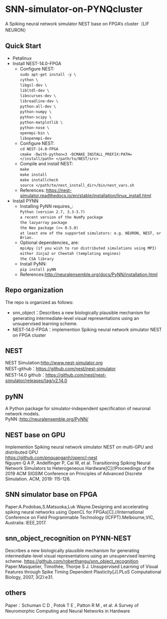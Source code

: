 # SNN-simulator-on-PYNQcluster
A Spiking neural network simulator NEST base on FPGA‘s cluster（LIF NEURON）
## Quick Start
 * Petalinux
 * Install NEST-14.0-FPGA  
   * Configure NEST:  
    `sudo apt-get install -y \`  
    `cython \`  
    `libgsl-dev \`  
    `libltdl-dev \`  
    `libncurses-dev \`  
    `libreadline-dev \`  
    `python-all-dev \`  
    `python-numpy \`  
    `python-scipy \`  
    `python-matplotlib \`  
    `python-nose \`  
    `openmpi-bin \`  
    `libopenmpi-dev`
   * Configure NEST:  
    `cd NEST-14.0-FPGA`  
    `cmake -Dwith-python=3 -DCMAKE_INSTALL_PREFIX:PATH=</install/path> </path/to/NEST/src>`  
   * Compile and install NEST:  
    `make`  
    `make install`  
    `make installcheck`  
    `source </path/to/nest_install_dir>/bin/nest_vars.sh`  
   * References: https://nest-simulator.readthedocs.io/en/stable/installation/linux_install.html
 * Install PYNN  
   * Installing PyNN requires_:    
    `Python (version 2.7, 3.3-3.7)`  
    `a recent version of the NumPy package`  
    `the lazyarray package`  
    `the Neo package (>= 0.5.0)`  
    `at least one of the supported simulators: e.g. NEURON, NEST, or Brian.`  
   * Optional dependencies_ are:    
    `mpi4py (if you wish to run distributed simulations using MPI)`  
    `either Jinja2 or Cheetah (templating engines)`  
    `the CSA library`  
    * Install PyNN:  
    `pip install pyNN`    
    * References:http://neuralensemble.org/docs/PyNN/installation.html
## Repo organization
The repo is organized as follows:
 * snn_object：Describes a new biologically plausible mechanism for generating intermediate-level visual representations using an          unsupervised learning scheme.
 * NEST-14.0-FPGA：implemention Spiking neural network simulator NEST on FPGA cluster
## NEST  
NEST Simulation:http://www.nest-simulator.org  
NEST-github：https://github.com/nest/nest-simulator  
NEST-14.0 github：https://github.com/nest/nest-simulator/releases/tag/v2.14.0  

## pyNN  
A Python package for simulator-independent specification of neuronal network models.  
PyNN :http://neuralensemble.org/PyNN/  

## NEST base on GPU  
Implemention Spiking neural network simulator NEST on multi-GPU and distributed GPU  
https://github.com/pnquanganh/opencl-nest  
Nguyen Q A P, Andelfinger P, Cai W, et al. Transitioning Spiking Neural Network Simulators to Heterogeneous Hardware[C]//Proceedings of the 2019 ACM SIGSIM Conference on Principles of Advanced Discrete Simulation. ACM, 2019: 115-126.

## SNN simulator base on FPGA
Paper:A.Podobas,S.Matsuoka,Luk Wayne.Designing and accelerating spiking neural networks using OpenCL for FPGAs[C].//International   Conference on Field Programmable Technology (ICFPT).Melbourne,VIC, Australia: IEEE,2017.  

## snn_object_recognition on PYNN-NEST  
Describes a new biologically plausible mechanism for generating intermediate-level visual representations using an unsupervised learning   scheme.
https://github.com/roberthangu/snn_object_recognition  
Paper:Masquelier, Timothée, Thorpe S J. Unsupervised Learning of Visual Features through Spike Timing Dependent Plasticity[J].PLoS     Computational Biology, 2007, 3(2):e31.  

## others
Paper：Schuman C D , Potok T E , Patton R M , et al. A Survey of Neuromorphic Computing and Neural Networks in Hardware
